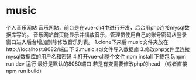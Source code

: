 # music
个人音乐网站
音乐网站，前台是在vue-cli4中进行开发，后台用php连接mysql数据库写的。 音乐网站首页能显示并播放音乐，管理员使用自己的账号密码从登录窗口进入后台增加删除修改音乐列表。 1.clone下来后 music文件夹放在http://localhost:8082/端口下 2.music.sql文件导入数据库 3.修改php文件里连接mysql数据库的用户名和密码 4.打开vue-cli整个文件 npm install 下载包 5.npm run dev 运行 最好是默认的8080端口 若是有变需要修改php的head （或者直接npm run build）
